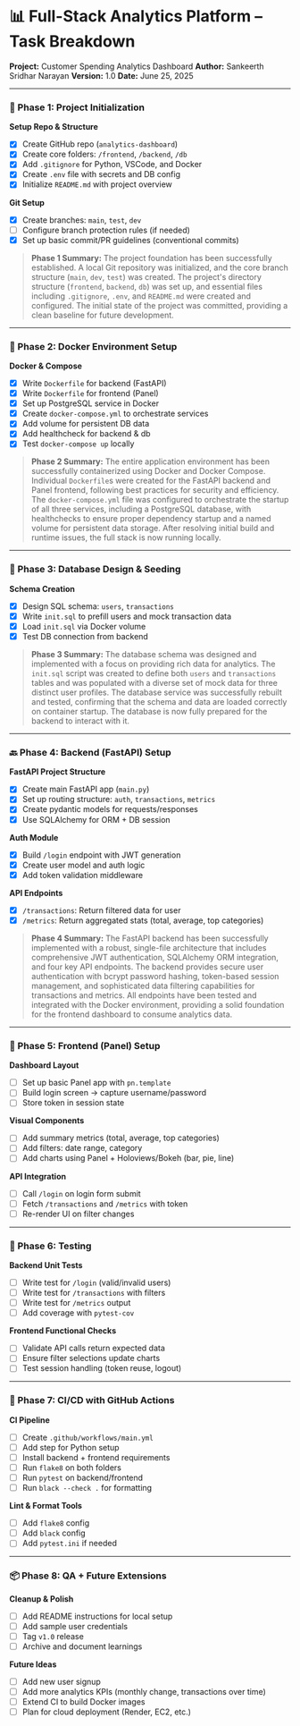 # 📊 Full-Stack Analytics Platform – Task Breakdown

**Project:** Customer Spending Analytics Dashboard
**Author:** Sankeerth Sridhar Narayan
**Version:** 1.0
**Date:** June 25, 2025

---

### 🔰 Phase 1: Project Initialization

**Setup Repo & Structure**
- [x] Create GitHub repo (`analytics-dashboard`)
- [x] Create core folders: `/frontend`, `/backend`, `/db`
- [x] Add `.gitignore` for Python, VSCode, and Docker
- [x] Create `.env` file with secrets and DB config
- [x] Initialize `README.md` with project overview

**Git Setup**
- [x] Create branches: `main`, `test`, `dev`
- [ ] Configure branch protection rules (if needed)
- [x] Set up basic commit/PR guidelines (conventional commits)

> **Phase 1 Summary:** The project foundation has been successfully established. A local Git repository was initialized, and the core branch structure (`main`, `dev`, `test`) was created. The project's directory structure (`frontend`, `backend`, `db`) was set up, and essential files including `.gitignore`, `.env`, and `README.md` were created and configured. The initial state of the project was committed, providing a clean baseline for future development.

---

### 🐳 Phase 2: Docker Environment Setup

**Docker & Compose**
- [x] Write `Dockerfile` for backend (FastAPI)
- [x] Write `Dockerfile` for frontend (Panel)
- [x] Set up PostgreSQL service in Docker
- [x] Create `docker-compose.yml` to orchestrate services
- [x] Add volume for persistent DB data
- [x] Add healthcheck for backend & db
- [x] Test `docker-compose up` locally

> **Phase 2 Summary:** The entire application environment has been successfully containerized using Docker and Docker Compose. Individual `Dockerfile`s were created for the FastAPI backend and Panel frontend, following best practices for security and efficiency. The `docker-compose.yml` file was configured to orchestrate the startup of all three services, including a PostgreSQL database, with healthchecks to ensure proper dependency startup and a named volume for persistent data storage. After resolving initial build and runtime issues, the full stack is now running locally.

---

### 🧾 Phase 3: Database Design & Seeding

**Schema Creation**
- [x] Design SQL schema: `users`, `transactions`
- [x] Write `init.sql` to prefill users and mock transaction data
- [x] Load `init.sql` via Docker volume
- [x] Test DB connection from backend

> **Phase 3 Summary:** The database schema was designed and implemented with a focus on providing rich data for analytics. The `init.sql` script was created to define both `users` and `transactions` tables and was populated with a diverse set of mock data for three distinct user profiles. The database service was successfully rebuilt and tested, confirming that the schema and data are loaded correctly on container startup. The database is now fully prepared for the backend to interact with it.

---

### 🔙 Phase 4: Backend (FastAPI) Setup

**FastAPI Project Structure**
- [x] Create main FastAPI app (`main.py`)
- [x] Set up routing structure: `auth`, `transactions`, `metrics`
- [x] Create pydantic models for requests/responses
- [x] Use SQLAlchemy for ORM + DB session

**Auth Module**
- [x] Build `/login` endpoint with JWT generation
- [x] Create user model and auth logic
- [x] Add token validation middleware

**API Endpoints**
- [x] `/transactions`: Return filtered data for user
- [x] `/metrics`: Return aggregated stats (total, average, top categories)

> **Phase 4 Summary:** The FastAPI backend has been successfully implemented with a robust, single-file architecture that includes comprehensive JWT authentication, SQLAlchemy ORM integration, and four key API endpoints. The backend provides secure user authentication with bcrypt password hashing, token-based session management, and sophisticated data filtering capabilities for transactions and metrics. All endpoints have been tested and integrated with the Docker environment, providing a solid foundation for the frontend dashboard to consume analytics data.

---

### 🎨 Phase 5: Frontend (Panel) Setup

**Dashboard Layout**
- [ ] Set up basic Panel app with `pn.template`
- [ ] Build login screen → capture username/password
- [ ] Store token in session state

**Visual Components**
- [ ] Add summary metrics (total, average, top categories)
- [ ] Add filters: date range, category
- [ ] Add charts using Panel + Holoviews/Bokeh (bar, pie, line)

**API Integration**
- [ ] Call `/login` on login form submit
- [ ] Fetch `/transactions` and `/metrics` with token
- [ ] Re-render UI on filter changes

---

### 🧪 Phase 6: Testing

**Backend Unit Tests**
- [ ] Write test for `/login` (valid/invalid users)
- [ ] Write test for `/transactions` with filters
- [ ] Write test for `/metrics` output
- [ ] Add coverage with `pytest-cov`

**Frontend Functional Checks**
- [ ] Validate API calls return expected data
- [ ] Ensure filter selections update charts
- [ ] Test session handling (token reuse, logout)

---

### 🔁 Phase 7: CI/CD with GitHub Actions

**CI Pipeline**
- [ ] Create `.github/workflows/main.yml`
- [ ] Add step for Python setup
- [ ] Install backend + frontend requirements
- [ ] Run `flake8` on both folders
- [ ] Run `pytest` on backend/frontend
- [ ] Run `black --check .` for formatting

**Lint & Format Tools**
- [ ] Add `flake8` config
- [ ] Add `black` config
- [ ] Add `pytest.ini` if needed

---

### 📦 Phase 8: QA + Future Extensions

**Cleanup & Polish**
- [ ] Add README instructions for local setup
- [ ] Add sample user credentials
- [ ] Tag `v1.0` release
- [ ] Archive and document learnings

**Future Ideas**
- [ ] Add new user signup
- [ ] Add more analytics KPIs (monthly change, transactions over time)
- [ ] Extend CI to build Docker images
- [ ] Plan for cloud deployment (Render, EC2, etc.) 